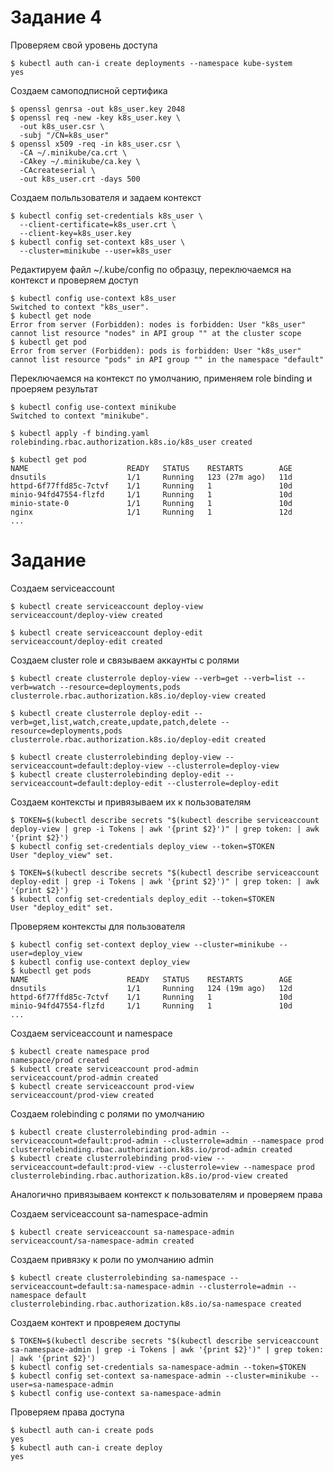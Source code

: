 # Задание 4

Проверяем свой уровень доступа
```console
$ kubectl auth can-i create deployments --namespace kube-system
yes
```

Создаем самоподписной сертифика
```console
$ openssl genrsa -out k8s_user.key 2048
$ openssl req -new -key k8s_user.key \
  -out k8s_user.csr \
  -subj "/CN=k8s_user"
$ openssl x509 -req -in k8s_user.csr \
  -CA ~/.minikube/ca.crt \
  -CAkey ~/.minikube/ca.key \
  -CAcreateserial \
  -out k8s_user.crt -days 500
```

Создаем польльзователя и задаем контекст
```console
$ kubectl config set-credentials k8s_user \
  --client-certificate=k8s_user.crt \
  --client-key=k8s_user.key
$ kubectl config set-context k8s_user \
  --cluster=minikube --user=k8s_user
```

Редактируем файл ~/.kube/config по образцу, переключаемся на контекст
и проверяем доступ
```console
$ kubectl config use-context k8s_user
Switched to context "k8s_user".
$ kubectl get node
Error from server (Forbidden): nodes is forbidden: User "k8s_user" cannot list resource "nodes" in API group "" at the cluster scope
$ kubectl get pod
Error from server (Forbidden): pods is forbidden: User "k8s_user" cannot list resource "pods" in API group "" in the namespace "default"
```

Переключаемся на контекст по умолчанию, применяем role binding и
проеряем результат
```console
$ kubectl config use-context minikube
Switched to context "minikube".

$ kubectl apply -f binding.yaml
rolebinding.rbac.authorization.k8s.io/k8s_user created

$ kubectl get pod
NAME                      READY   STATUS    RESTARTS        AGE
dnsutils                  1/1     Running   123 (27m ago)   11d
httpd-6f77ffd85c-7ctvf    1/1     Running   1               10d
minio-94fd47554-flzfd     1/1     Running   1               10d
minio-state-0             1/1     Running   1               10d
nginx                     1/1     Running   1               12d
...
```

# Задание
Создаем serviceaccount
```console
$ kubectl create serviceaccount deploy-view
serviceaccount/deploy-view created

$ kubectl create serviceaccount deploy-edit
serviceaccount/deploy-edit created
```

Создаем cluster role и связываем аккаунты с ролями
```console 
$ kubectl create clusterrole deploy-view --verb=get --verb=list --verb=watch --resource=deployments,pods
clusterrole.rbac.authorization.k8s.io/deploy-view created

$ kubectl create clusterrole deploy-edit --verb=get,list,watch,create,update,patch,delete --resource=deployments,pods
clusterrole.rbac.authorization.k8s.io/deploy-edit created

$ kubectl create clusterrolebinding deploy-view --serviceaccount=default:deploy-view --clusterrole=deploy-view
$ kubectl create clusterrolebinding deploy-edit --serviceaccount=default:deploy-edit --clusterrole=deploy-edit
```

Создаем контексты и привязываем их к пользователям
```
$ TOKEN=$(kubectl describe secrets "$(kubectl describe serviceaccount deploy-view | grep -i Tokens | awk '{print $2}')" | grep token: | awk '{print $2}')
$ kubectl config set-credentials deploy_view --token=$TOKEN
User "deploy_view" set.

$ TOKEN=$(kubectl describe secrets "$(kubectl describe serviceaccount deploy-edit | grep -i Tokens | awk '{print $2}')" | grep token: | awk '{print $2}')
$ kubectl config set-credentials deploy_edit --token=$TOKEN
User "deploy_edit" set.
```

Проверяем контексты для пользователя
```console
$ kubectl config set-context deploy_view --cluster=minikube --user=deploy_view
$ kubectl config use-context deploy_view
$ kubectl get pods
NAME                      READY   STATUS    RESTARTS        AGE
dnsutils                  1/1     Running   124 (19m ago)   12d
httpd-6f77ffd85c-7ctvf    1/1     Running   1               10d
minio-94fd47554-flzfd     1/1     Running   1               10d
...
```

Создаем serviceaccount и namespace
```console
$ kubectl create namespace prod
namespace/prod created
$ kubectl create serviceaccount prod-admin
serviceaccount/prod-admin created
$ kubectl create serviceaccount prod-view
serviceaccount/prod-view created
```

Создаем rolebinding с ролями по умолчанию
```console
$ kubectl create clusterrolebinding prod-admin --serviceaccount=default:prod-admin --clusterrole=admin --namespace prod
clusterrolebinding.rbac.authorization.k8s.io/prod-admin created
$ kubectl create clusterrolebinding prod-view --serviceaccount=default:prod-view --clusterrole=view --namespace prod
clusterrolebinding.rbac.authorization.k8s.io/prod-view created
```

Аналогично привязываем контекст к пользователям и проверяем права

Создаем serviceaccount sa-namespace-admin
```console
$ kubectl create serviceaccount sa-namespace-admin
serviceaccount/sa-namespace-admin created
```

Создаем привязку к роли по умолчанию admin
```console
$ kubectl create clusterrolebinding sa-namespace --serviceaccount=default:sa-namespace-admin --clusterrole=admin --namespace default
clusterrolebinding.rbac.authorization.k8s.io/sa-namespace created
```

Создаем контект и провреяем доступы
```console
$ TOKEN=$(kubectl describe secrets "$(kubectl describe serviceaccount sa-namespace-admin | grep -i Tokens | awk '{print $2}')" | grep token: | awk '{print $2}')
$ kubectl config set-credentials sa-namespace-admin --token=$TOKEN
$ kubectl config set-context sa-namespace-admin --cluster=minikube --user=sa-namespace-admin
$ kubectl config use-context sa-namespace-admin
```

Проверяем права доступа
```console
$ kubectl auth can-i create pods
yes
$ kubectl auth can-i create deploy
yes
```

